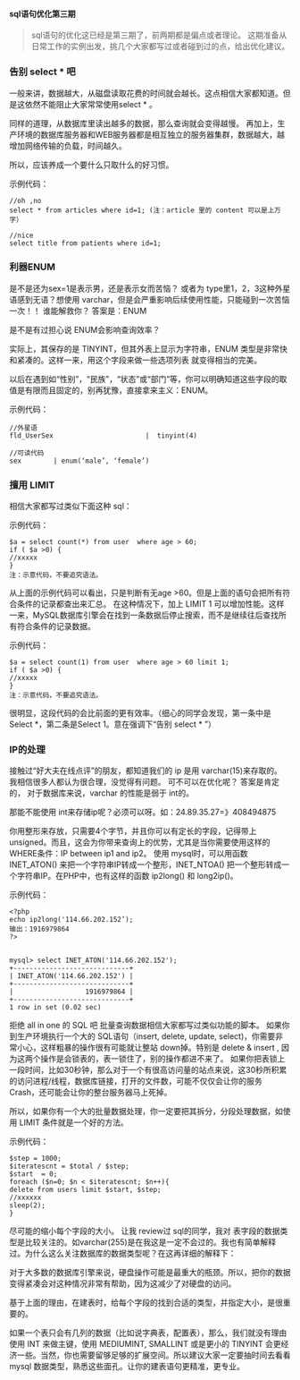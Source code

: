 #### sql语句优化第三期 ###

> sql语句的优化这已经是第三期了，前两期都是偏点或者理论。 这期准备从日常工作的实例出发，挑几个大家都写过或者碰到过的点，给出优化建议。 

### 告别 select * 吧

一般来讲，数据越大，从磁盘读取花费的时间就会越长。这点相信大家都知道。但是这依然不能阻止大家常常使用select * 。

同样的道理，从数据库里读出越多的数据，那么查询就会变得越慢。 再加上，生产环境的数据库服务器和WEB服务器都是相互独立的服务器集群，数据越大，越增加网络传输的负载，时间越久。

所以，应该养成一个要什么只取什么的好习惯。
 
示例代码：

```
//oh ,no
select * from articles where id=1; (注：article 里的 content 可以是上万字）

//nice 
select title from patients where id=1;
```

### 利器ENUM

是不是还为sex=1是表示男，还是表示女而苦恼？ 或者为 type里1，2，3这种外星语感到无语？想使用 varchar，但是会严重影响后续使用性能，只能碰到一次苦恼一次！！   谁能解救你？ 答案是：ENUM

是不是有过担心说 ENUM会影响查询效率？

实际上，其保存的是 TINYINT，但其外表上显示为字符串，ENUM 类型是非常快和紧凑的。这样一来，用这个字段来做一些选项列表 就变得相当的完美。 

以后在遇到如“性别”，“民族”，“状态”或“部门”等，你可以明确知道这些字段的取值是有限而且固定的，别再犹豫，直接拿来主义：ENUM。

示例代码：
```
//外星语
fld_UserSex                       |  tinyint(4)   

//可读代码
sex        | enum(‘male’, ‘female’) 
```

### 擅用 LIMIT

相信大家都写过类似下面这种 sql：

示例代码：

```
$a = select count(*) from user  where age > 60;
if ( $a >0) {
//xxxxx
}
注：示意代码，不要追究语法。
```

从上面的示例代码可以看出，只是判断有无age >60。但是上面的语句会把所有符合条件的记录都查出来汇总。
在这种情况下，加上 LIMIT 1 可以增加性能。这样一来，MySQL数据库引擎会在找到一条数据后停止搜索，而不是继续往后查找所有符合条件的记录数据。 

示例代码：

```
$a = select count(1) from user  where age > 60 limit 1;
if ( $a >0) {
//xxxxx
}
注：示意代码，不要追究语法。
```

很明显，这段代码的会比前面的更有效率。（细心的同学会发现，第一条中是Select *，第二条是Select 1。意在强调下“告别 select * ”） 


### IP的处理 

接触过“好大夫在线点评”的朋友，都知道我们的 ip 是用 varchar(15)来存取的。 我相信很多人都认为很合理，没觉得有问题。 可不可以在优化呢？ 答案是肯定的， 对于数据库来说，varchar 的性能是弱于 int的。

那能不能使用 int来存储ip呢？必须可以呀。如：24.89.35.27=》408494875

你用整形来存放，只需要4个字节，并且你可以有定长的字段，记得带上unsigned。而且，这会为你带来查询上的优势，尤其是当你需要使用这样的WHERE条件：IP between ip1 and ip2。 
使用 mysql时，可以用函数 INET_ATON() 来把一个字符串IP转成一个整形，INET_NTOA() 把一个整形转成一个字符串IP。在PHP中，也有这样的函数 ip2long() 和 long2ip()。

示例代码：

``` 
<?php
echo ip2long('114.66.202.152’);
输出：1916979864
?>


mysql> select INET_ATON('114.66.202.152');
+-----------------------------+
| INET_ATON('114.66.202.152') |
+-----------------------------+
|                  1916979864 |
+-----------------------------+
1 row in set (0.02 sec)
```


拒绝 all in one 的 SQL 吧
批量查询数据相信大家都写过类似功能的脚本。
如果你到生产环境执行一个大的 SQL语句（insert, delete, update, select)，你需要非常小心，这样粗暴的操作很有可能就让整站 down掉。特别是 delete & insert , 因为这两个操作是会锁表的，表一锁住了，别的操作都进不来了。 
如果你把表锁上一段时间，比如30秒钟，那么对于一个有很高访问量的站点来说，这30秒所积累的访问进程/线程，数据库链接，打开的文件数，可能不仅仅会让你的服务Crash，还可能会让你的整台服务器马上死掉。 

所以，如果你有一个大的批量数据处理，你一定要把其拆分，分段处理数据，如使用 LIMIT 条件就是一个好的方法。

示例代码：

```
$step = 1000;
$iteratescnt = $total / $step;
$start  = 0;
foreach ($n=0; $n < $iteratescnt; $n++){
delete from users limit $start, $step;
//xxxxxx
sleep(2);
}
```


尽可能的缩小每个字段的大小。
让我 review过 sql的同学，我对 表字段的数据类型是比较关注的。如varchar(255)是在我这是一定不会过的。我也有简单解释过。为什么这么关注数据库的数据类型呢？在这再详细的解释下：

对于大多数的数据库引擎来说，硬盘操作可能是最重大的瓶颈。所以，把你的数据变得紧凑会对这种情况非常有帮助，因为这减少了对硬盘的访问。
 
基于上面的理由，在建表时，给每个字段的找到合适的类型，并指定大小，是很重要的。

如果一个表只会有几列的数据（比如说字典表，配置表），那么，我们就没有理由使用 INT 来做主键，使用 MEDIUMINT, SMALLINT 或是更小的 TINYINT 会更经济一些。当然，你也需要留够足够的扩展空间。所以建议大家一定要抽时间去看看 mysql 数据类型，熟悉这些面孔。让你的建表语句更精准，更专业。
